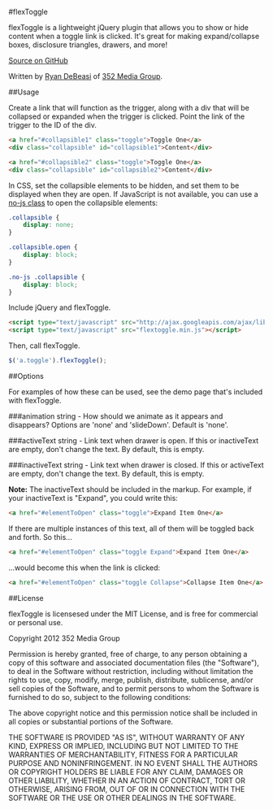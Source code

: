 #flexToggle

flexToggle is a lightweight jQuery plugin that allows you to show or hide content when a toggle link is clicked. It's great for making expand/collapse boxes, disclosure triangles, drawers, and more!

[Source on GitHub](https://github.com/352Media/flexToggle)

Written by [Ryan DeBeasi](http://www.ryandebeasi.com/) of [352 Media Group](http://www.352media.com/).

##Usage

Create a link that will function as the trigger, along with a div that will be collapsed or expanded when the trigger is clicked. Point the link of the trigger to the ID of the div.

```html
<a href="#collapsible1" class="toggle">Toggle One</a>
<div class="collapsible" id="collapsible1">Content</div>

<a href="#collapsible2" class="toggle">Toggle One</a>
<div class="collapsible" id="collapsible2">Content</div>
```

In CSS, set the collapsible elements to be hidden, and set them to be displayed when they are open. If JavaScript is not available, you can use a [no-js class](http://paulirish.com/2009/avoiding-the-fouc-v3/) to open the collapsible elements:

```css
.collapsible {
	display: none;
}

.collapsible.open {
	display: block;
}

.no-js .collapsible {
	display: block;
}
```

Include jQuery and flexToggle.

```html
<script type="text/javascript" src="http://ajax.googleapis.com/ajax/libs/jquery/1.7.2/jquery.min.js"></script>
<script type="text/javascript" src="flextoggle.min.js"></script>
```

Then, call flexToggle.

```javascript
$('a.toggle').flexToggle();
```

##Options

For examples of how these can be used, see the demo page that's included with flexToggle.

###animation
string - How should we animate as it appears and disappears? Options are 'none' and 'slideDown'. Default is 'none'.

###activeText
string - Link text when drawer is open. If this or inactiveText are empty, don't change the text. By default, this is empty.

###inactiveText
string - Link text when drawer is closed. If this or activeText are empty, don't change the text. By default, this is empty. 

**Note:** The inactiveText should be included in the markup. For example, if your inactiveText is "Expand", you could write this: 
```html
<a href="#elementToOpen" class="toggle">Expand Item One</a>
```

If there are multiple instances of this text, all of them will be toggled back and forth. So this...
```html
<a href="#elementToOpen" class="toggle Expand">Expand Item One</a>
```

...would become this when the link is clicked:
```html
<a href="#elementToOpen" class="toggle Collapse">Collapse Item One</a>
```

##License

flexToggle is licensesed under the MIT License, and is free for commercial or personal use.

Copyright 2012 352 Media Group

Permission is hereby granted, free of charge, to any person obtaining a copy of this software and associated documentation files (the "Software"), to deal in the Software without restriction, including without limitation the rights to use, copy, modify, merge, publish, distribute, sublicense, and/or sell copies of the Software, and to permit persons to whom the Software is furnished to do so, subject to the following conditions:

The above copyright notice and this permission notice shall be included in all copies or substantial portions of the Software.

THE SOFTWARE IS PROVIDED "AS IS", WITHOUT WARRANTY OF ANY KIND, EXPRESS OR IMPLIED, INCLUDING BUT NOT LIMITED TO THE WARRANTIES OF MERCHANTABILITY, FITNESS FOR A PARTICULAR PURPOSE AND NONINFRINGEMENT. IN NO EVENT SHALL THE AUTHORS OR COPYRIGHT HOLDERS BE LIABLE FOR ANY CLAIM, DAMAGES OR OTHER LIABILITY, WHETHER IN AN ACTION OF CONTRACT, TORT OR OTHERWISE, ARISING FROM, OUT OF OR IN CONNECTION WITH THE SOFTWARE OR THE USE OR OTHER DEALINGS IN THE SOFTWARE.